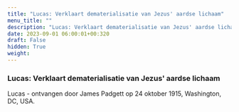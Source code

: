 ```yaml
---
title: "Lucas: Verklaart dematerialisatie van Jezus' aardse lichaam"
menu_title: ""
description: "Lucas: Verklaart dematerialisatie van Jezus' aardse lichaam"
date: 2023-09-01 06:00:01+00:320
draft: False
hidden: True
weight:
---
```

### Lucas: Verklaart dematerialisatie van Jezus' aardse lichaam

Lucas - ontvangen door James Padgett op 24 oktober 1915, Washington, DC, USA.
